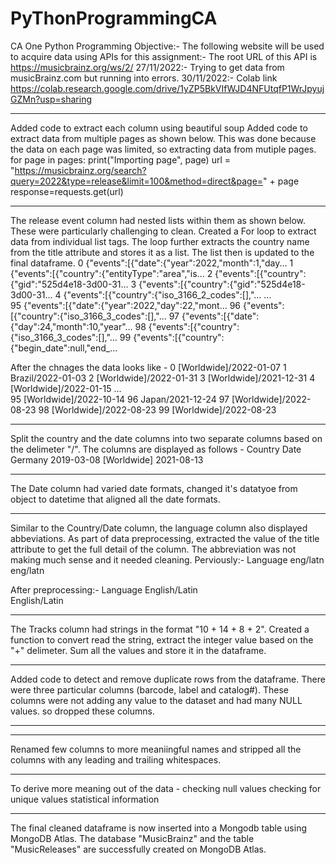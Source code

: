 # PyThonProgrammingCA
CA One Python Programming
Objective:- The following website will be used to acquire data using APIs for this assignment:- The root URL of this API is https://musicbrainz.org/ws/2/
27/11/2022:- Trying to get data from musicBrainz.com but running into errors. 
30/11/2022:- Colab link https://colab.research.google.com/drive/1yZP5BkVIfWJD4NFUtqfP1WrJpyujGZMn?usp=sharing
________________________________________________________________________________________________________________________
Added code to extract each column using beautiful soup
Added code to extract data from multiple pages as shown below. This was done because the data on each page was limited, so extracting data from mutiple pages. 
for page in pages:
  print("Importing page", page)
  url = "https://musicbrainz.org/search?query=2022&type=release&limit=100&method=direct&page=" + page 
  response=requests.get(url)
________________________________________________________________________________________________________________________

The release event column had nested lists within them as shown below. These were particularly challenging to clean.
Created a For loop to extract data from individual list tags. 
The loop further extracts the country name from the title attribute and stores it as a list. 
The list then is updated to the final dataframe.
0     {"events":[{"date":{"year":2022,"month":1,"day...
1     {"events":[{"country":{"entityType":"area","is...
2     {"events":[{"country":{"gid":"525d4e18-3d00-31...
3     {"events":[{"country":{"gid":"525d4e18-3d00-31...
4     {"events":[{"country":{"iso_3166_2_codes":[],"...
                            ...                        
95    {"events":[{"date":{"year":2022,"day":22,"mont...
96    {"events":[{"country":{"iso_3166_3_codes":[],"...
97    {"events":[{"date":{"day":24,"month":10,"year"...
98    {"events":[{"country":{"iso_3166_3_codes":[],"...
99    {"events":[{"country":{"begin_date":null,"end_...

After the chnages the data looks like - 
0     [Worldwide]/2022-01-07
1          Brazil/2022-01-03
2     [Worldwide]/2022-01-31
3     [Worldwide]/2021-12-31
4     [Worldwide]/2022-01-15
               ...          
95    [Worldwide]/2022-10-14
96          Japan/2021-12-24
97    [Worldwide]/2022-08-23
98    [Worldwide]/2022-08-23
99    [Worldwide]/2022-08-23
__________________________________________________________________________________________________________________________
Split the country and the date columns into two separate columns based on the delimeter "/". The columns are displayed as follows - 
Country	      Date
Germany	      2019-03-08
[Worldwide]	  2021-08-13
__________________________________________________________________________________________________________________________
The Date column had varied date formats, changed it's datatyoe from object to datetime that aligned all the date formats. 
__________________________________________________________________________________________________________________________
Similar to the Country/Date column, the language column also displayed abbeviations. As part of data preprocessing, extracted the value of the title attribute to get the full detail of the column. The abbreviation was not making much sense and it needed cleaning. 
Perviously:-
Language
eng/latn	
eng/latn

After preprocessing:- 
Language
English/Latin	
English/Latin
__________________________________________________________________________________________________________________________
The Tracks column had strings in the format "10 + 14 + 8 + 2". 
Created a function to convert read the string, extract the integer value based on the "+" delimeter. 
Sum all the values and store it in the dataframe. 
__________________________________________________________________________________________________________________________
Added code to detect and remove duplicate rows from the dataframe. There were three particular columns (barcode, label and catalog#). 
These columns were not adding any value to the dataset and had many NULL values. so dropped these columns. 
__________________________________________________________________________________________________________________________

__________________________________________________________________________________________________________________________
Renamed few columns to more meaniingful names and stripped all the columns with any leading and trailing whitespaces. 
__________________________________________________________________________________________________________________________
To derive more meaning out of the data - 
checking null values 
checking for unique values 
statistical information 
__________________________________________________________________________________________________________________________
The final cleaned dataframe is now inserted into a Mongodb table using MongoDB Atlas. 
The database "MusicBrainz" and the table "MusicReleases" are successfully created on MongoDB Atlas. 

